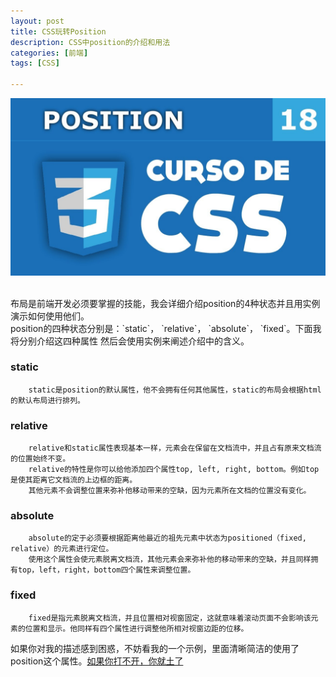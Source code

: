 ```yaml
---
layout: post
title: CSS玩转Position
description: CSS中position的介绍和用法
categories: [前端]
tags: [CSS]

---
```

![position](/assets/image/css-position.jpg)

<br/>
    布局是前端开发必须要掌握的技能，我会详细介绍position的4种状态并且用实例演示如何使用他们。
<br/>
    position的四种状态分别是：`static`， `relative`， `absolute`， `fixed`。下面我将分别介绍这四种属性
    然后会使用实例来阐述介绍中的含义。


### static


        static是position的默认属性，他不会拥有任何其他属性，static的布局会根据html的默认布局进行排列。

### relative


        relative和static属性表现基本一样，元素会在保留在文档流中，并且占有原来文档流的位置始终不变。
        relative的特性是你可以给他添加四个属性top, left, right, bottom。例如top是使其距离它文档流的上边框的距离。
        其他元素不会调整位置来弥补他移动带来的空缺，因为元素所在文档的位置没有变化。


### absolute

        absolute的定于必须要根据距离他最近的祖先元素中状态为positioned（fixed, relative）的元素进行定位。
        使用这个属性会使元素脱离文档流，其他元素会来弥补他的移动带来的空缺，并且同样拥有top，left，right，bottom四个属性来调整位置。


### fixed

        fixed是指元素脱离文档流，并且位置相对视窗固定，这就意味着滚动页面不会影响该元素的位置和显示。他同样有四个属性进行调整他所相对视窗边距的位移。



如果你对我的描述感到困惑，不妨看我的一个示例，里面清晰简洁的使用了position这个属性。[如果你打不开，你就土了](http://jsfiddle.net/Alex___Yang/f9pvsdsc/)
